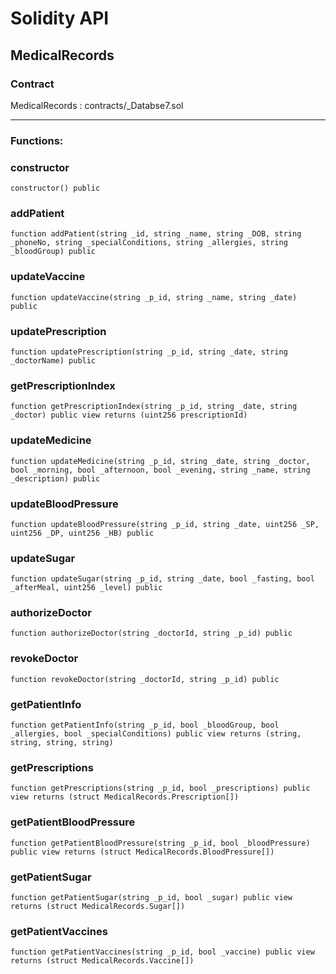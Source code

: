 # Solidity API

## MedicalRecords

### Contract
MedicalRecords : contracts/_Databse7.sol

 --- 
### Functions:
### constructor

```solidity
constructor() public
```

### addPatient

```solidity
function addPatient(string _id, string _name, string _DOB, string _phoneNo, string _specialConditions, string _allergies, string _bloodGroup) public
```

### updateVaccine

```solidity
function updateVaccine(string _p_id, string _name, string _date) public
```

### updatePrescription

```solidity
function updatePrescription(string _p_id, string _date, string _doctorName) public
```

### getPrescriptionIndex

```solidity
function getPrescriptionIndex(string _p_id, string _date, string _doctor) public view returns (uint256 prescriptionId)
```

### updateMedicine

```solidity
function updateMedicine(string _p_id, string _date, string _doctor, bool _morning, bool _afternoon, bool _evening, string _name, string _description) public
```

### updateBloodPressure

```solidity
function updateBloodPressure(string _p_id, string _date, uint256 _SP, uint256 _DP, uint256 _HB) public
```

### updateSugar

```solidity
function updateSugar(string _p_id, string _date, bool _fasting, bool _afterMeal, uint256 _level) public
```

### authorizeDoctor

```solidity
function authorizeDoctor(string _doctorId, string _p_id) public
```

### revokeDoctor

```solidity
function revokeDoctor(string _doctorId, string _p_id) public
```

### getPatientInfo

```solidity
function getPatientInfo(string _p_id, bool _bloodGroup, bool _allergies, bool _specialConditions) public view returns (string, string, string, string)
```

### getPrescriptions

```solidity
function getPrescriptions(string _p_id, bool _prescriptions) public view returns (struct MedicalRecords.Prescription[])
```

### getPatientBloodPressure

```solidity
function getPatientBloodPressure(string _p_id, bool _bloodPressure) public view returns (struct MedicalRecords.BloodPressure[])
```

### getPatientSugar

```solidity
function getPatientSugar(string _p_id, bool _sugar) public view returns (struct MedicalRecords.Sugar[])
```

### getPatientVaccines

```solidity
function getPatientVaccines(string _p_id, bool _vaccine) public view returns (struct MedicalRecords.Vaccine[])
```

